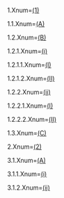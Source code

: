 1.Xnum=<a class='xref' href='{!!!}1.sec'>(1)</a>

1.1.Xnum=<a class='xref' href='{!!!}1.1.sec'>(A)</a>

1.2.Xnum=<a class='xref' href='{!!!}1.2.sec'>(B)</a>

1.2.1.Xnum=<a class='xref' href='{!!!}1.2.1.sec'>(i)</a>

1.2.1.1.Xnum=<a class='xref' href='{!!!}1.2.1.1.sec'>(I)</a>

1.2.1.2.Xnum=<a class='xref' href='{!!!}1.2.1.2.sec'>(II)</a>

1.2.2.Xnum=<a class='xref' href='{!!!}1.2.2.sec'>(ii)</a>

1.2.2.1.Xnum=<a class='xref' href='{!!!}1.2.2.1.sec'>(I)</a>

1.2.2.2.Xnum=<a class='xref' href='{!!!}1.2.2.2.sec'>(II)</a>

1.3.Xnum=<a class='xref' href='{!!!}1.3.sec'>(C)</a>

2.Xnum=<a class='xref' href='{!!!}2.sec'>(2)</a>

3.1.Xnum=<a class='xref' href='{!!!}3.1.sec'>(A)</a>

3.1.1.Xnum=<a class='xref' href='{!!!}3.1.1.sec'>(i)</a>

3.1.2.Xnum=<a class='xref' href='{!!!}3.1.2.sec'>(ii)</a>
